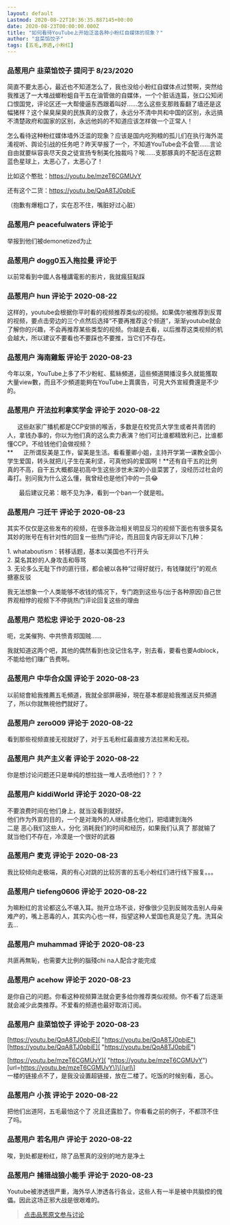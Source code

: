 ```yaml
---
layout: default
Lastmod: 2020-08-22T10:36:35.887145+00:00
date: 2020-08-23T00:00:00.000Z
title: "如何看待YouTube上开始泛滥各种小粉红自媒体的现象？"
author: "韭菜馅饺子"
tags: [五毛,渗透,小粉红]
---
```



### 品葱用户 **韭菜馅饺子** 提问于 8/23/2020
    
简直不要太恶心，最近也不知道怎么了，我也没给小粉红自媒体点过赞啊，突然给我推送了一大堆战螂粉蛆自干五在油管做的自媒体，一个个脏话连篇，张口公知闭口恨国党，评论区还一大帮傻逼东西跟着叫好……怎么这些支那贱畜翻了墙还是这幅猪样？这个屎臭屎臭的民族真的没救了，永远分不清中共和中国的区别，永远搞不清楚政府和国家的区别，永远他妈的不知道应该怎样做一个正常人！  
  
怎么看待这种粉红媒体墙外泛滥的现象？应该是国内吃狗粮的孤儿们在执行海外混淆视听、舆论引战的任务吧？昨天举报了一个，不知道YouTube会不会管……言论自由就要纵容丧尽天良之徒宣扬专制美化独裁吗？唉……支那豚真的不配活在这颗蓝色星球上，太恶心了，太恶心了！  
  
比如这个憨批：https://youtu.be/mzeT6CGMUvY  
  
还有这个二货：https://youtu.be/QqA8TJ0pbiE  
  
（抱歉有爆粗口了，实在忍不住，嘴脏好过心脏）
    
                

### 品葱用户 **peacefulwaters** 评论于 
        
举报到他们被demonetized为止
        
                

### 品葱用户 **dogg0五入拖拉曼** 评论于 
        
以前常看到中國人各種講電影的影片，我就瘋狂點踩
        
                

### 品葱用户 **hun** 评论于 2020-08-22
        
这样的，youtube会根据你平时看的视频推荐类似的视频。如果偶尔被推荐到反胃的视频，要点击旁边的三个点然后选择“不要再推荐这个频道”，渐渐youtube就会了解你的兴趣，不会再推荐某些类型的视频。你越是去看，以后推荐这类视频的机会越大，所以建议不要看也不要踩也不要推，当它们不存在。
        
                

### 品葱用户 **海南雞飯** 评论于 2020-08-23
        
今年以來，YouTube上多了不少粉紅、藍絲頻道，這些頻道開播沒多久就能獲取大量view數，而且不少頻道能夠在YouTube上賣廣告，可見大外宣經費還是不少的。
        
                

### 品葱用户 **开法拉利拿奖学金** 评论于 2020-08-22
        
      这些赵家广播机都是CCP安排的喉舌，多数是在校党员大学生或者共青团的人，拿钱办事的，你以为他们真的这么卖力表演？他们可比谁都精致利己，比谁都懂CCP。不给钱他们会做视频？  
**      正所谓反美是工作，留美是生活。看看董卿小姐，主持开学第一课教全国小学生爱国，转头就把儿子生在美利坚，可真他妈的爱国啊！**还有自干五的比例真的不高，自干五大概都是初高中生这些涉世未深的小韭菜罢了，没经历过社会的毒打。别问我为什么这么懂，我曾经也是他们中的一员😂  
  
       最后建议兄弟：眼不见为净，看到一个ban一个就是啦。
        
                

### 品葱用户 **刁迁干** 评论于 2020-08-23
        
其实不仅仅是这些发布的视频，在很多政治相关明显反习的视频下面也有很多莫名其妙的账号在有针对性的回复一些热门评论，而且回复内容无非以下几种：  
  
1\. whataboutism：转移话题，基本以美国也不行开头  
2\. 莫名其妙的人身攻击和辱骂  
3\. 无论多么无耻下作的匪行径，都会被以各种“过得好就行，有钱赚就行”的观点搪塞反驳  
  
我无法想象一个人类能够不收钱的情况下，专门跑到这些与(出于各种原因)自己世界观相悖的视频下不停挑热门评论回复这些的理由
        
                

### 品葱用户 **范松忠** 评论于 2020-08-23
        
呃，北美催狗、中共愤青郑国贼……  
  
我就知道这两个吧，其他的偶然看到也没记住名字，别去看，要看也要Adblock，不能给他们赚广告费啊。
        
                

### 品葱用户 **中华合众国** 评论于 2020-08-23
        
以前縂會給我推薦五毛頻道，我就全部屏蔽掉，現在基本都是給我推送反共頻道了，所以你就無視他們就好了。
        
                

### 品葱用户 **zero009** 评论于 2020-08-22
        
看到那些视频直接无视就好了，对于五毛粉红最直接方法拉黑和无视。
        
                

### 品葱用户 **共产主义者** 评论于 2020-08-22
        
你是想讨论问题还只是单纯的想拉拢一堆人去喷他们？？？
        
                

### 品葱用户 **kiddiWorld** 评论于 2020-08-22
        
不要浪费时间在他们身上，就当没看到就好。  
他们作为外宣的目的，一个是对海外的人继续愚化他们，把墙建到海外  
二是 恶心我们这些人，分化 消耗我们的时间和经历，如果我们认真了 那就输了  就当他们不存在，冷漠是一个很好的武器
        
                

### 品葱用户 **麦克** 评论于 2020-08-23
        
我比较倾向走极端，真的有心对跳的比较厉害的五毛小粉红们进行线下报复。。。
        
                

### 品葱用户 **tiefeng0606** 评论于 2020-08-22
        
为嘛粉红的言论都这么不堪入耳。抛开立场不谈，好像很少见到反贼攻击别人母亲难产的，嘴上恶毒的人，其实内心也一样，指望这种人爱国也真是见了鬼。洗耳朵去...
        
                

### 品葱用户 **muhammad** 评论于 2020-08-23
        
共匪再無恥，也需要大比例的腦殘chi na人配合才能完成
        
                

### 品葱用户 **acehow** 评论于 2020-08-23
        
是你自己的问题。你看这种视频算法就会更多给你推荐类似视频。你不看了后逐渐就会减少此类推荐。不爱看的频道也最好取消订阅。
        
                

### 品葱用户 **韭菜馅饺子** 评论于 2020-08-23
        
[https://youtu.be/QqA8TJ0pbiE]( "https://youtu.be/QqA8TJ0pbiE")[https://youtu.be/QqA8TJ0pbiE]( "https://youtu.be/QqA8TJ0pbiE")  
  
[https://youtu.be/mzeT6CGMUvY]( "https://youtu.be/mzeT6CGMUvY")  
\[url=https://youtu.be/mzeT6CGMUvY\]\[/url\]  
一楼的链接点不了，是我没设置超链接，放在二楼了。吃饭的时候别看，恶心。
        
                

### 品葱用户 **小孩** 评论于 2020-08-22
        
把他们出道阿，五毛最怕这个了 况且还露脸了。你看看之前的例子，不都顶不住了吗。
        
                

### 品葱用户 **若名用户** 评论于 2020-08-22
        
唉，到处都是粉红，除了品葱真的没别的地方是净土
        
                

### 品葱用户 **捕猎战狼小能手** 评论于 2020-08-23
        
Youtube被渗透很严重，海外华人渗透各行各业，这些人有一半是被中共脑控的傀儡。因此这场正邪大战是很艰难的。
        
                





> [点击品葱原文参与讨论](https://pincong.rocks/question/30115)

